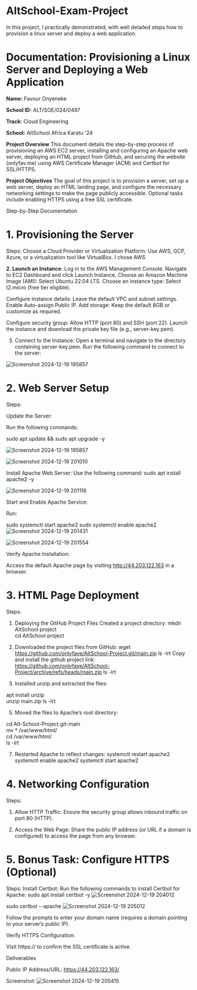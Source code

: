 # AltSchool-Exam-Project
In this project, I practically demonstrated, with well detailed steps how to provision a linux server and deploy a web application.

# Documentation: Provisioning a Linux Server and Deploying a Web Application

**Name:** Favour Onyeneke

**School ID:** ALT/SOE/024/0497

**Track:** Cloud Engineering

**School:** AltSchool Africa Karatu '24

**Project Overview**
This document details the step-by-step process of provisioning an AWS EC2 server, installing and configuring an Apache web server, deploying an HTML project from GitHub, and securing the website (onlyfav.me) using AWS Certificate Manager (ACM) and Certbot for SSL/HTTPS.



**Project Objectives**
The goal of this project is to provision a server, set up a web server, deploy an HTML landing page, and configure the necessary networking settings to make the page publicly accessible. Optional tasks include enabling HTTPS using a free SSL certificate.

Step-by-Step Documentation

# 1. Provisioning the Server

Steps:
Choose a Cloud Provider or Virtualization Platform:
Use AWS, GCP, Azure, or a virtualization tool like VirtualBox.
I chose AWS


**2. Launch an Instance:**
Log in to the AWS Management Console.
Navigate to EC2 Dashboard and click Launch Instance.
Choose an Amazon Machine Image (AMI): Select Ubuntu 22.04 LTS.
Choose an instance type: Select t2.micro (free tier eligible).

Configure instance details:
Leave the default VPC and subnet settings.
Enable Auto-assign Public IP.
Add storage: Keep the default 8GB or customize as required.

Configure security group:
Allow HTTP (port 80) and SSH (port 22).
Launch the instance and download the private key file (e.g., server-key.pem).

3. Connect to the Instance:
Open a terminal and navigate to the directory containing server-key.pem.
Run the following command to connect to the server:

![Screenshot 2024-12-19 195857](https://github.com/user-attachments/assets/d8f9be98-574a-49b8-b94e-0f5652f2ff04)


# 2. Web Server Setup

Steps:

Update the Server:

Run the following commands:

sudo apt update && sudo apt upgrade -y

![Screenshot 2024-12-19 195857](https://github.com/user-attachments/assets/f0b08d7d-f558-40fa-a4ee-9dc6d4d5b5a2)

![Screenshot 2024-12-19 201010](https://github.com/user-attachments/assets/08f3c289-cd98-410f-a0f9-e9ec08d9f482)

Install Apache Web Server:
Use the following command:
sudo apt install apache2 -y

![Screenshot 2024-12-19 201116](https://github.com/user-attachments/assets/a101bf91-aa5b-4442-a4c5-70c6fa4a6662)

Start and Enable Apache Service:

Run:

sudo systemctl start apache2
sudo systemctl enable apache2
![Screenshot 2024-12-19 201431](https://github.com/user-attachments/assets/422dec00-35e8-4c37-9e01-782df938d07a)

![Screenshot 2024-12-19 201554](https://github.com/user-attachments/assets/0c70bba4-98a2-4471-9aa1-fc0528f8932c)


Verify Apache Installation:

Access the default Apache page by visiting http://44.203.122.163 in a browser.

# 3. HTML Page Deployment

Steps:
1. Deploying the GitHub Project Files
   Created a project directory:
   mkdir AltSchool project  
   cd AltSchool project

3. Downloaded the project files from GitHub:
  wget https://github.com/onlyfave/AltSchool-Project.git/main.zip
  ls -lrt
  Copy and install the github project link:
  https://github.com/onlyfave/AltSchool-Project/archive/refs/heads/main.zip
  ls -lrt

3. Installed unzip and extracted the files:
   
  apt install unzip  
  unzip main.zip
  ls -lrt

5. Moved the files to Apache’s root directory:
   
  cd Alt-School-Project.git-main  
  mv * /var/www/html/  
  cd /var/www/html/  
  ls -lrt

7. Restarted Apache to reflect changes:
   systemctl restart apache2
   systemctl enable apache2
   systemctl start apache2



# 4. Networking Configuration

Steps:
1. Allow HTTP Traffic:
Ensure the security group allows inbound traffic on port 80 (HTTP).

2. Access the Web Page:
Share the public IP address (or URL if a domain is configured) to access the page from any browser.


# 5. Bonus Task: Configure HTTPS (Optional)
Steps:
Install Certbot:
Run the following commands to install Certbot for Apache:
sudo apt install certbot -y
![Screenshot 2024-12-19 204012](https://github.com/user-attachments/assets/9c407623-e427-4feb-83c4-447d2cbd04a3)

sudo certbot --apache
![Screenshot 2024-12-19 205012](https://github.com/user-attachments/assets/b529a8f9-fe27-4be5-afab-6a84c16f2829)

Follow the prompts to enter your domain name (requires a domain pointing to your server’s public IP).

Verify HTTPS Configuration:

Visit https://<Your-Domain> to confirm the SSL certificate is active.

Deliverables

Public IP Address/URL: https://44.203.122.163/


Screenshot:
![Screenshot 2024-12-19 205415](https://github.com/user-attachments/assets/d0603e7c-da0a-45f7-a7d0-985d8bbd077b)


